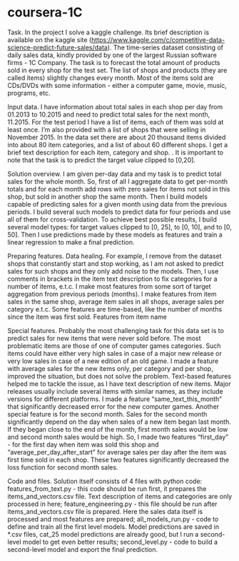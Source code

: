 # coursera-1C
Task.
In the project I solve a kaggle challenge. Its brief description is available on the kaggle site (https://www.kaggle.com/c/competitive-data-science-predict-future-sales/data).
The time-series dataset consisting of daily sales data, kindly provided by one of the largest Russian software firms - 1C Company. The task is to forecast the total amount of products sold in every shop for the test set. The list of shops and products (they are called items) slightly changes every month.
Most of the items sold are CDs/DVDs with some information - either a computer game, movie, music, programs, etc.

Input data.
I have information about total sales in each shop per day from 01.2013 to 10.2015 and need to predict total sales for the next month, 11.2015. For the test period I have a list of items, each of them was sold at least once. I’m also provided with a list of shops that were selling in November 2015.
In the data set there are about 20 thousand items divided into about 80 item categories, and a list of about 60 different shops. I get a brief text description for each item, category and shop.
.
It is important to note that the task is to predict the target value clipped to [0,20].

Solution overview.
I am given per-day data and my task is to predict total sales for the whole month. So, first of all I aggregate data to get per-month totals and for each month add rows with zero sales for items not sold in this shop, but sold in another shop the same month. Then I build models capable of predicting sales for a given month using data from the previous periods. I build several such models to predict data for four periods and use all of them for cross-validation.
To achieve best possible results, I build several model types: for target values clipped to [0, 25], to [0, 10], and to [0, 50]. Then I use predictions made by these models as features and train a linear regression to make a final prediction.

Preparing features.
Data healing. For example, I remove from the dataset shops that constantly start and stop working, as I am not asked to predict sales for such shops and they only add noise to the models. Then, I use comments in brackets in the item text description to fix categories for a number of items, e.t.c.
I make most features from some sort of target aggregation from previous periods (months). I make features from item sales in the same shop, average item sales in all shops, average sales per category e.t.c.
Some features are time-based, like the number of months since the item was first sold.
Features from item name

Special features.
Probably the most challenging task for this data set is to predict sales for new items that were never sold before. The most problematic items are those of one of computer games categories. Such items could have either very high sales in case of a major new release or very low sales in case of a new edition of an old game. I made a feature with average sales for the new items only, per category and per shop, improved the situation, but does not solve the problem. Text-based features helped me to tackle the issue, as I have text description of new items. Major releases usually include several items with similar names, as they include versions for different platforms. I made a feature “same_text_this_month” that significantly decreased error for the new computer games.
Another special feature is for the second month. Sales for the second month significantly depend on the day when sales of a new item began last month. If they began close to the end of the month, first month sales would be low and second month sales would be high. So, I made two features “first_day” - for the first day when item was sold this shop and “average_per_day_after_start” for average sales per day after the item was first time sold in each shop. These two features significantly decreased the loss function for second month sales.


Code and files.
Solution itself consists of 4 files with python code:
features_from_text.py - this code should be run first, it prepares the items_and_vectors.csv file. Text description of items and categories are only processed in here;
feature_engineering.py - this file should be run after items_and_vectors.csv file is prepared. Here the sales data itself is processed and most features are prepared;
all_models_run.py - code to define and train all the first level models. Model predictions are saved in *.csv files, cat_25 model predictions are already good, but I run a second-level model to get even better results;
second_level.py - code to build a second-level model and export the final prediction.

